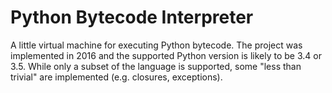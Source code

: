 # Python Bytecode Interpreter
A little virtual machine for executing Python bytecode. The project was implemented in 2016 and the supported Python version is likely to be 3.4 or 3.5. While only a subset of the language is supported, some "less than trivial" are implemented (e.g. closures, exceptions).
